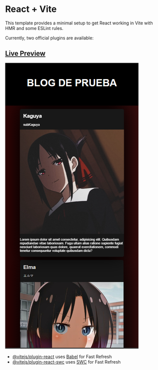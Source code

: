# React + Vite

This template provides a minimal setup to get React working in Vite with HMR and some ESLint rules.

Currently, two official plugins are available:

## [Live Preview](https://tylordev.github.io/First-Blog/)

[![Page](preview.png)](https://tylordev.github.io/First-Blog/)

- [@vitejs/plugin-react](https://github.com/vitejs/vite-plugin-react/blob/main/packages/plugin-react/README.md) uses [Babel](https://babeljs.io/) for Fast Refresh
- [@vitejs/plugin-react-swc](https://github.com/vitejs/vite-plugin-react-swc) uses [SWC](https://swc.rs/) for Fast Refresh
